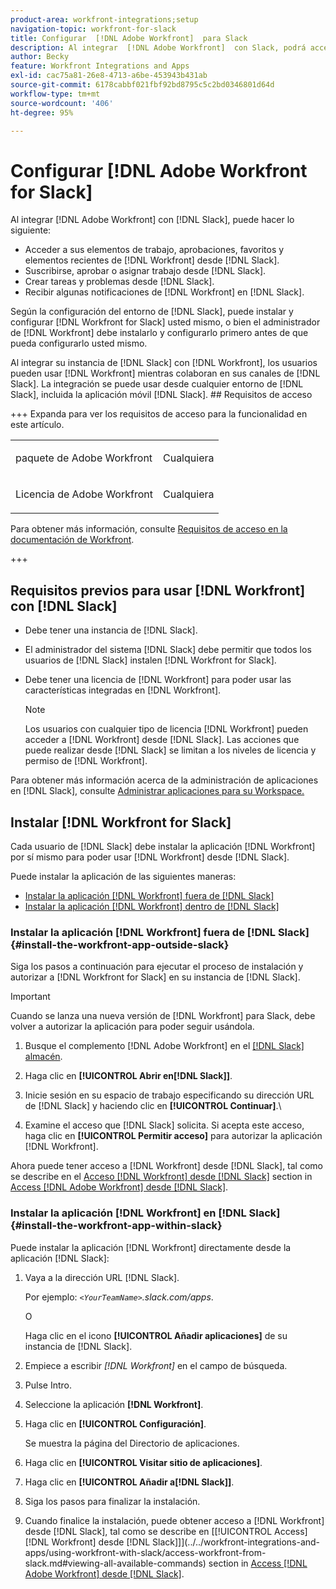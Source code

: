 ```yaml
---
product-area: workfront-integrations;setup
navigation-topic: workfront-for-slack
title: Configurar  [!DNL Adobe Workfront]  para Slack
description: Al integrar  [!DNL Adobe Workfront]  con Slack, podrá acceder a elementos de trabajo, aprobaciones, favoritos y elementos recientes de Slack y crearlos en  [!DNL Workfront] .
author: Becky
feature: Workfront Integrations and Apps
exl-id: cac75a81-26e8-4713-a6be-453943b431ab
source-git-commit: 6178cabbf021fbf92bd8795c5c2bd0346801d64d
workflow-type: tm+mt
source-wordcount: '406'
ht-degree: 95%

---
```


# Configurar [!DNL Adobe Workfront for Slack]

Al integrar [!DNL Adobe Workfront] con [!DNL Slack], puede hacer lo siguiente:

* Acceder a sus elementos de trabajo, aprobaciones, favoritos y elementos recientes de [!DNL Workfront] desde [!DNL Slack].
* Suscribirse, aprobar o asignar trabajo desde [!DNL Slack].
* Crear tareas y problemas desde [!DNL Slack].
* Recibir algunas notificaciones de [!DNL Workfront] en [!DNL Slack].

Según la configuración del entorno de [!DNL Slack], puede instalar y configurar [!DNL Workfront for Slack] usted mismo, o bien el administrador de [!DNL Workfront] debe instalarlo y configurarlo primero antes de que pueda configurarlo usted mismo.

Al integrar su instancia de [!DNL Slack] con [!DNL Workfront], los usuarios pueden usar [!DNL Workfront] mientras colaboran en sus canales de [!DNL Slack]. La integración se puede usar desde cualquier entorno de [!DNL Slack], incluida la aplicación móvil [!DNL Slack]. ## Requisitos de acceso

+++ Expanda para ver los requisitos de acceso para la funcionalidad en este artículo.

<table style="table-layout:auto"> 
 <col> 
 <col> 
 <tbody> 
  <tr> 
   <td role="rowheader">paquete de Adobe Workfront</td> 
   <td> <p>Cualquiera</p> </td> 
  </tr> 
  <tr> 
   <td role="rowheader">Licencia de Adobe Workfront</td> 
   <td> <p>Cualquiera</p>
  </tr> 
 </tbody> 
</table>

Para obtener más información, consulte [Requisitos de acceso en la documentación de Workfront](/help/quicksilver/administration-and-setup/add-users/access-levels-and-object-permissions/access-level-requirements-in-documentation.md).

+++

## Requisitos previos para usar [!DNL Workfront] con [!DNL Slack]

* Debe tener una instancia de [!DNL Slack].
* El administrador del sistema [!DNL Slack] debe permitir que todos los usuarios de [!DNL Slack] instalen [!DNL Workfront for Slack].
* Debe tener una licencia de [!DNL Workfront] para poder usar las características integradas en [!DNL Workfront].

  >[!NOTE]
  >
  >Los usuarios con cualquier tipo de licencia [!DNL Workfront] pueden acceder a [!DNL Workfront] desde [!DNL Slack]. Las acciones que puede realizar desde [!DNL Slack] se limitan a los niveles de licencia y permiso de [!DNL Workfront].

Para obtener más información acerca de la administración de aplicaciones en [!DNL Slack], consulte [Administrar aplicaciones para su Workspace.](https://get.slack.help/hc/en-us/articles/222386767-Manage-apps-for-your-workspace)

## Instalar [!DNL Workfront for Slack]

Cada usuario de [!DNL Slack] debe instalar la aplicación [!DNL Workfront] por sí mismo para poder usar [!DNL Workfront] desde [!DNL Slack].

Puede instalar la aplicación de las siguientes maneras:

* [Instalar la aplicación  [!DNL Workfront]  fuera de [!DNL Slack]](#install-the-workfront-app-outside-slack-install-the-workfront-app-outside-slack)
* [Instalar la aplicación  [!DNL Workfront]  dentro de [!DNL Slack]](#install-the-workfront-app-within-slack-install-the-workfront-app-within-slack)

### Instalar la aplicación [!DNL Workfront] fuera de [!DNL Slack] {#install-the-workfront-app-outside-slack}

Siga los pasos a continuación para ejecutar el proceso de instalación y autorizar a [!DNL Workfront for Slack] en su instancia de [!DNL Slack].

>[!IMPORTANT]
>
>Cuando se lanza una nueva versión de [!DNL Workfront] para Slack, debe volver a autorizar la aplicación para poder seguir usándola.

1. Busque el complemento [!DNL Adobe Workfront] en el [[!DNL Slack] almacén](https://workfront.slack.com/apps/A7CLAMVNW-adobe-workfront?tab=more_info).

1. Haga clic en **[!UICONTROL Abrir en[!DNL Slack]]**.

1. Inicie sesión en su espacio de trabajo especificando su dirección URL de [!DNL Slack] y haciendo clic en **[!UICONTROL Continuar]**.\

1. Examine el acceso que [!DNL Slack] solicita. Si acepta este acceso, haga clic en **[!UICONTROL Permitir acceso]** para autorizar la aplicación [!DNL Workfront].

Ahora puede tener acceso a [!DNL Workfront] desde [!DNL Slack], tal como se describe en el [Acceso [!DNL Workfront] desde [!DNL Slack]](../../workfront-integrations-and-apps/using-workfront-with-slack/access-workfront-from-slack.md#viewing-all-available-commands) section in [Access [!DNL Adobe Workfront] desde [!DNL Slack]](../../workfront-integrations-and-apps/using-workfront-with-slack/access-workfront-from-slack.md).

### Instalar la aplicación [!DNL Workfront] en [!DNL Slack] {#install-the-workfront-app-within-slack}

Puede instalar la aplicación [!DNL Workfront] directamente desde la aplicación [!DNL Slack]:

1. Vaya a la dirección URL [!DNL Slack].

   Por ejemplo: *`<YourTeamName>`.slack.com/apps*.

   O

   Haga clic en el icono **[!UICONTROL Añadir aplicaciones]** de su instancia de [!DNL Slack].

1. Empiece a escribir *[!DNL Workfront]* en el campo de búsqueda.
1. Pulse Intro.
1. Seleccione la aplicación **[!DNL Workfront]**.
1. Haga clic en **[!UICONTROL Configuración]**.

   Se muestra la página del Directorio de aplicaciones.

1. Haga clic en **[!UICONTROL Visitar sitio de aplicaciones]**.
1. Haga clic en **[!UICONTROL Añadir a[!DNL Slack]]**.
1. Siga los pasos para finalizar la instalación.
1. Cuando finalice la instalación, puede obtener acceso a [!DNL Workfront] desde [!DNL Slack], tal como se describe en [[!UICONTROL Access] [!DNL Workfront] desde [!DNL Slack]]&rbrack;(../../workfront-integrations-and-apps/using-workfront-with-slack/access-workfront-from-slack.md#viewing-all-available-commands) section in [Access [!DNL Adobe Workfront] desde [!DNL Slack]](../../workfront-integrations-and-apps/using-workfront-with-slack/access-workfront-from-slack.md).
